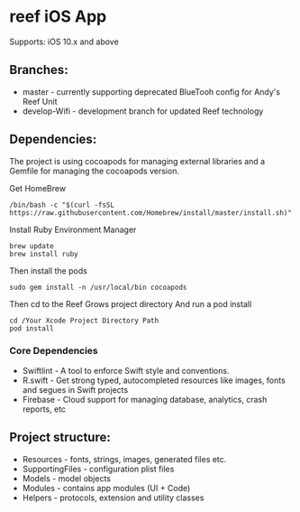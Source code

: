 # reef iOS App

Supports: iOS 10.x and above

## Branches:

* master - currently supporting deprecated BlueTooh config for Andy's Reef Unit
* develop-Wifi - development branch for updated Reef technology

## Dependencies:

The project is using cocoapods for managing external libraries and a Gemfile for managing the cocoapods version.

Get HomeBrew

```
/bin/bash -c "$(curl -fsSL https://raw.githubusercontent.com/Homebrew/install/master/install.sh)"

```

Install Ruby Environment Manager

```
brew update
brew install ruby
```

Then install the pods

```
sudo gem install -n /usr/local/bin cocoapods
```

Then cd to the Reef Grows project directory
And run a pod install

```
cd /Your Xcode Project Directory Path
pod install
```

### Core Dependencies

* Swiftlint - A tool to enforce Swift style and conventions.
* R.swift - Get strong typed, autocompleted resources like images, fonts and segues in Swift projects
* Firebase - Cloud support for managing database, analytics, crash reports, etc

## Project structure:

* Resources - fonts, strings, images, generated files etc.
* SupportingFiles - configuration plist files
* Models - model objects
* Modules - contains app modules (UI + Code)
* Helpers - protocols, extension and utility classes

